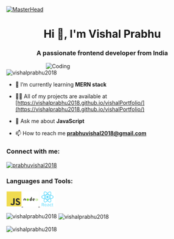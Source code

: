 [![MasterHead](https://bs-uploads.toptal.io/blackfish-uploads/components/blog_post_page/content/cover_image_file/cover_image/1284735/retina_500x200_op-Ten-Front-End-Design-Rules-For-Developers_Luke-Newsletter-d3a7d3e7430ee224cab75104f11342a0.png)](https://vishalprabhu2018.github.io/vishalPortfolio/)
<h1 align="center">Hi 👋, I'm Vishal Prabhu</h1>
<h3 align="center">A passionate frontend developer from India</h3>

<img align="right" alt="Coding" width="400" src="https://i.gifer.com/origin/cf/cf95f54d66e86b735a6a549deb92c993_w200.gif">


<p align="left"> <img src="https://komarev.com/ghpvc/?username=vishalprabhu2018&label=Profile%20views&color=0e75b6&style=flat" alt="vishalprabhu2018" /> </p>

- 🌱 I’m currently learning **MERN stack**

- 👨‍💻 All of my projects are available at [https://vishalprabhu2018.github.io/vishalPortfolio/](https://vishalprabhu2018.github.io/vishalPortfolio/)

- 💬 Ask me about **JavaScript**

- 📫 How to reach me **prabhuvishal2018@gmail.com**

<h3 align="left">Connect with me:</h3>
<p align="left">
<a href="https://linkedin.com/in/prabhuvishal2018" target="blank"><img align="center" src="https://raw.githubusercontent.com/rahuldkjain/github-profile-readme-generator/master/src/images/icons/Social/linked-in-alt.svg" alt="prabhuvishal2018" height="30" width="40" /></a>
</p>

<h3 align="left">Languages and Tools:</h3>
<p align="left"> <a href="https://developer.mozilla.org/en-US/docs/Web/JavaScript" target="_blank" rel="noreferrer"> <img src="https://raw.githubusercontent.com/devicons/devicon/master/icons/javascript/javascript-original.svg" alt="javascript" width="40" height="40"/> </a> <a href="https://nodejs.org" target="_blank" rel="noreferrer"> <img src="https://raw.githubusercontent.com/devicons/devicon/master/icons/nodejs/nodejs-original-wordmark.svg" alt="nodejs" width="40" height="40"/> </a> <a href="https://reactjs.org/" target="_blank" rel="noreferrer"> <img src="https://raw.githubusercontent.com/devicons/devicon/master/icons/react/react-original-wordmark.svg" alt="react" width="40" height="40"/> </a> </p>

<p><img align="left" src="https://github-readme-stats.vercel.app/api/top-langs?username=vishalprabhu2018&show_icons=true&locale=en&layout=compact" alt="vishalprabhu2018" /></p>

<p>&nbsp;<img align="center" src="https://github-readme-stats.vercel.app/api?username=vishalprabhu2018&show_icons=true&locale=en" alt="vishalprabhu2018" /></p>

<p><img align="center" src="https://github-readme-streak-stats.herokuapp.com/?user=vishalprabhu2018&" alt="vishalprabhu2018" /></p>
